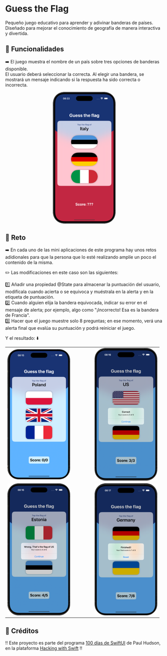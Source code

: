 # Guess the Flag

Pequeño juego educativo para aprender y adivinar banderas de países. Diseñado para mejorar el conocimiento de geografía de manera interactiva y divertida.

## 📱 Funcionalidades
➡️ El juego muestra el nombre de un país sobre tres opciones de banderas disponible.  
El usuario deberá seleccionar la correcta. Al elegir una bandera, se mostrará un mensaje indicando si la respuesta ha sido correcta o incorrecta.

<p align="center">
    <img src="GuessTheFlag.png" alt="Captura de pantalla de aplicación WeSplit" width="200" style="border-radius: 35px;">
</p>

## 🎯 Reto
➡️ En cada uno de las mini aplicaciones de este programa hay unos retos adidionales para que la persona que lo esté realizando amplíe un poco el contenido de la misma.  

✏️ Las modificaciones en este caso son las siguientes:  

1️⃣ Añadir una propiedad @State para almacenar la puntuación del usuario, modifícala cuando acierta o se equivoca y muéstrala en la alerta y en la etiqueta de puntuación.    
2️⃣ Cuando alguien elija la bandera equivocada, indicar su error en el mensaje de alerta; por ejemplo, algo como "¡Incorrecto! Esa es la bandera de Francia".  
3️⃣ Hacer que el juego muestre solo 8 preguntas; en ese momento, verá una alerta final que evalúa su puntuación y podrá reiniciar el juego.  

Y el resultado: ⬇️

<table align="center">
    <tr>
        <td><img src="RetoGuessTheFlag1.png" width="200"></td>
        <td width="50">
        <td><img src="RetoGuessTheFlag2.png" width="200"></td>
    </tr>
    <tr>
        <td><img src="RetoGuessTheFlag3.png" width="200"></td>
        <td width="50">
        <td><img src="RetoGuessTheFlag4.png" width="200"></td>
    </tr>
</table>

## 📌 Créditos
‼️ Este proyecto es parte del programa [100 días de SwiftUI](https://www.hackingwithswift.com/100/swiftui) de Paul Hudson, en la plataforma [Hacking with Swift](https://www.hackingwithswift.com) ‼️